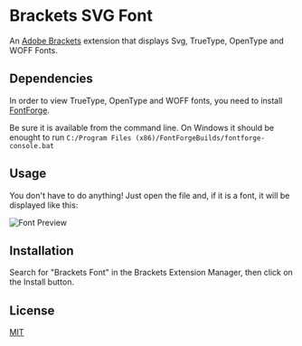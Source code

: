 # Brackets SVG Font

An [Adobe Brackets](https://github.com/adobe/brackets) extension that displays Svg, TrueType, OpenType and WOFF Fonts.

## Dependencies
In order to view TrueType, OpenType and WOFF fonts, you need to install [FontForge](http://fontforge.github.io).

Be sure it is available from the command line. On Windows it should be enought to run `C:/Program Files (x86)/FontForgeBuilds/fontforge-console.bat`

## Usage
You don't have to do anything!
Just open the file and, if it is a font, it will be displayed like this:

![](http://s11.postimg.org/meytzjd9f/Font_Preview.jpg "Font Preview")

## Installation
Search for "Brackets Font" in the Brackets Extension Manager, then click on the Install button.

## License
[MIT](LICENSE.md)
